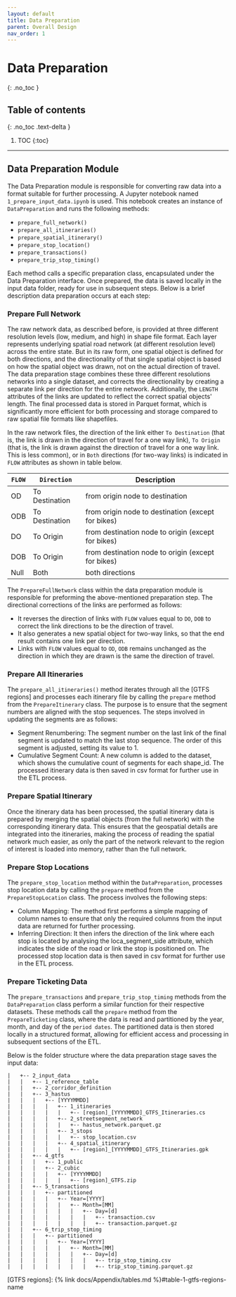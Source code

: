 ```yaml
---
layout: default
title: Data Preparation
parent: Overall Design
nav_order: 1
---
```



# Data Preparation
{: .no_toc }
## Table of contents
{: .no_toc .text-delta }

1. TOC
{:toc}

---


## Data Preparation Module

The Data Preparation module is responsible for converting raw data into a format suitable for further processing. A Jupyter notebook named `1_prepare_input_data.ipynb` is used. This notebook creates an instance of `DataPreparation` and runs the following methods:
   - `prepare_full_network()`
   - `prepare_all_itineraries()`
   - `prepare_spatial_itinerary()`
   - `prepare_stop_location()`
   - `prepare_transactions()`
   - `prepare_trip_stop_timing()`

Each method calls a specific preparation class, encapsulated under the Data Preparation interface. Once prepared, the data is saved locally in the input data folder, ready for use in subsequent steps. Below is a brief description data preparation occurs at each step:

### Prepare Full Network

The raw network data, as described before, is provided at three different resolution levels (low, medium, and high) in shape file format. Each layer represents underlying spatial road network (at different resolution level) across the entire state. But in its raw form, one spatial object is defined for both directions, and the directionality of that single spatial object is based on how the spatial object was drawn, not on the actual direction of travel. 
The data preparation stage combines these three different resolutions networks into a single dataset, and corrects the directionality by creating a separate link per direction for the entire network. Additionally, the `LENGTH` attributes of the links are updated to reflect the correct spatial objects' length.
The final processed data is stored in Parquet format, which is significantly more efficient for both processing and storage compared to raw spatial file formats like shapefiles.

In the raw network files, the direction of the link either `To Destination` (that is, the link is drawn in the direction of travel for a one way link), `To Origin` (that is, the link is drawn against the direction of travel for a one way link. This is less common), or in `Both` directions (for two-way links) is indicated in `FLOW` attributes as shown in table below.

| `FLOW` | `Direction`     | Description                                        |
|--------|-----------------|----------------------------------------------------|
| OD     | To Destination  | from origin node to destination                    |
| ODB    | To Destination  | from origin node to destination (except for bikes) |
| DO     | To Origin       | from destination node to origin (except for bikes) |
| DOB    | To Origin       | from destination node to origin (except for bikes) |
| Null   | Both            | both directions                                    |

The `PrepareFullNetwork` class within the data preparation module is responsible for preforming the above-mentioned preparation step. The directional corrections of the links are performed as follows: 
- It reverses the direction of links with `FLOW` values equal to `DO`, `DOB` to correct the link directions to be the direction of travel. 
- It also generates a new spatial object for two-way links, so that the end result contains one link per direction. 
- Links with `FLOW` values equal to `OD`, `ODB` remains unchanged as the direction in which they are drawn is the same the direction of travel.

### Prepare All Itineraries

The `prepare_all_itineraries()` method iterates through all the [GTFS regions] and processes each itinerary file by calling the `prepare` method from the `PrepareItinerary` class. The purpose is to ensure that the segment numbers are aligned with the stop sequences. The steps involved in updating the segments are as follows:
- Segment Renumbering: The segment number on the last link of the final segment is updated to match the last stop sequence. The order of this segment is adjusted, setting its value to 1.
- Cumulative Segment Count: A new column is added to the dataset, which shows the cumulative count of segments for each shape_id.
The processed itinerary data is then saved in csv format for further use in the ETL process. 

### Prepare Spatial Itinerary

Once the itinerary data has been processed, the spatial itinerary data is prepared by merging the spatial objects (from the full network) with the corresponding itinerary data. This ensures that the geospatial details are integrated into the itineraries, making the process of reading the spatial network much easier, as only the part of the network relevant to the region of interest is loaded into memory, rather than the full network.

### Prepare Stop Locations

The `prepare_stop_location` method within the `DataPreparation`, processes stop location data by calling the `prepare` method from the `PrepareStopLocation` class. The process involves the following steps:
- Column Mapping: The method first performs a simple mapping of column names to ensure that only the required columns from the input data are returned for further processing. 
- Inferring Direction: It then infers the direction of the link where each stop is located by analysing the loca_segment_side attribute, which indicates the side of the road or link the stop is positioned on.
The processed stop location data is then saved in csv format for further use in the ETL process. 

### Prepare Ticketing Data

The `prepare_transactions` and `prepare_trip_stop_timing` methods from the `DataPreparation` class perform a similar function for their respective datasets. These methods call the `prepare` method from the `PrepareTicketing` class, where the data is read and partitioned by the year, month, and day of the `period dates`. The partitioned data is then stored locally in a structured format, allowing for efficient access and processing in subsequent sections of the ETL.


Below is the folder structure where the data preparation stage saves the input data:

```shell
|   +-- 2_input_data
|   |   +-- 1_reference_table
|   |   +-- 2_corridor_definition
|   |   +-- 3_hastus
|   |   |   +-- [YYYYMMDD]
|   |   |   |   +-- 1_itineraries
|   |   |   |   |   +-- [region]_[YYYYMMDD]_GTFS_Itineraries.cs
|   |   |   |   +-- 2_streetsegment_network
|   |   |   |   |   +-- hastus_network.parquet.gz
|   |   |   |   +-- 3_stops
|   |   |   |   |   +-- stop_location.csv
|   |   |   |   +-- 4_spatial_itinerary
|   |   |   |   |   +-- [region]_[YYYYMMDD]_GTFS_Itineraries.gpk
|   |   +-- 4_gtfs
|   |   |   +-- 1_public
|   |   |   +-- 2_cubic
|   |   |   |   +-- [YYYYMMDD]
|   |   |   |   |   +-- [region]_GTFS.zip
|   |   +-- 5_transactions
|   |   |   +-- partitioned
|   |   |   |   +-- Year=[YYYY]
|   |   |   |   |   +-- Month=[MM]
|   |   |   |   |   |   +-- Day=[d]
|   |   |   |   |   |   |   +-- transaction.csv
|   |   |   |   |   |   |   +-- transaction.parquet.gz
|   |   +-- 6_trip_stop_timing
|   |   |   +-- partitioned
|   |   |   |   +-- Year=[YYYY]
|   |   |   |   |   +-- Month=[MM]
|   |   |   |   |   |   +-- Day=[d]
|   |   |   |   |   |   |   +-- trip_stop_timing.csv
|   |   |   |   |   |   |   +-- trip_stop_timing.parquet.gz
```

[GTFS regions]: {% link docs/Appendix/tables.md %}#table-1-gtfs-regions-name